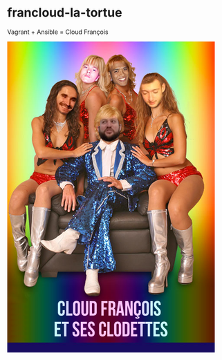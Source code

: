 # francloud-la-tortue
Vagrant + Ansible = Cloud François

![Cloud François et ses clodettes](https://github.com/socialement-competents/francloud-la-tortue/blob/master/Clodettes.png?raw=true)
